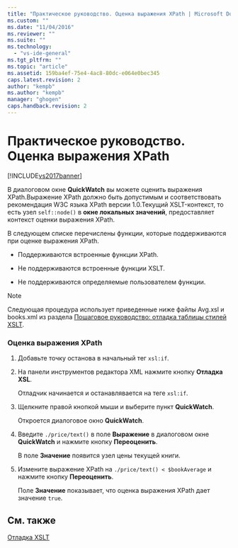 ```yaml
---
title: "Практическое руководство. Оценка выражения XPath | Microsoft Docs"
ms.custom: ""
ms.date: "11/04/2016"
ms.reviewer: ""
ms.suite: ""
ms.technology: 
  - "vs-ide-general"
ms.tgt_pltfrm: ""
ms.topic: "article"
ms.assetid: 159ba4ef-75e4-4ac8-80dc-e064e0bec345
caps.latest.revision: 2
author: "kempb"
ms.author: "kempb"
manager: "ghogen"
caps.handback.revision: 2
---
```

# Практическое руководство. Оценка выражения XPath
[!INCLUDE[vs2017banner](../code-quality/includes/vs2017banner.md)]

В диалоговом окне **QuickWatch** вы можете оценить выражения XPath.Выражение XPath должно быть допустимым и соответствовать рекомендация W3C языка XPath версии 1.0.Текущий XSLT\-контекст, то есть узел `self::node()` в **окне локальных значений**, предоставляет контекст оценки выражения XPath.  
  
 В следующем списке перечислены функции, которые поддерживаются при оценке выражения XPath.  
  
-   Поддерживаются встроенные функции XPath.  
  
-   Не поддерживаются встроенные функции XSLT.  
  
-   Не поддерживаются определяемые пользователем функции.  
  
> [!NOTE]
>  Следующая процедура использует приведенные ниже файлы Avg.xsl и books.xml из раздела [Пошаговое руководство: отладка таблицы стилей XSLT](../xml-tools/walkthrough-debug-an-xslt-style-sheet.md).  
  
### Оценка выражения XPath  
  
1.  Добавьте точку останова в начальный тег `xsl:if`.  
  
2.  На панели инструментов редактора XML нажмите кнопку **Отладка XSL**.  
  
     Отладчик начинается и останавлявается на теге `xsl:if`.  
  
3.  Щелкните правой кнопкой мыши и выберите пункт **QuickWatch**.  
  
     Откроется диалоговое окно **QuickWatch**.  
  
4.  Введите `./price/text()` в поле **Выражение** в диалоговом окне **QuickWatch** и нажмите кнопку **Переоценить**.  
  
     В поле **Значение** появится узел цены текущей книги.  
  
5.  Измените выражение XPath на `./price/text() < $bookAverage` и нажмите кнопку **Переоценить**.  
  
     Поле **Значение** показывает, что оценка выражения XPath дает значение `true`.  
  
## См. также  
 [Отладка XSLT](../xml-tools/debugging-xslt.md)